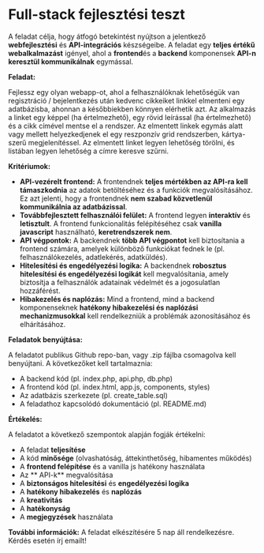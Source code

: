 # Full-stack fejlesztési teszt

A feladat célja, hogy átfogó betekintést nyújtson a jelentkező **webfejlesztési**  és  **API-integrációs**  készségeibe. A feladat egy  **teljes értékű webalkalmazást**  igényel, ahol a  **frontend**és a  **backend**  komponensek  **API-n keresztül kommunikálnak**  egymással.

**Feladat:**

Fejlessz egy olyan webapp-ot, ahol a felhasználóknak lehetőségük van regisztráció / bejelentkezés után kedvenc cikkeiket linkkel elmenteni egy adatbázisba, ahonnan a későbbiekben könnyen elérhetik azt. Az alkalmazás a linket egy képpel (ha értelmezhető), egy rövid leírással (ha értelmezhető) és a cikk címével mentse el a rendszer. Az elmentett linkek egymás alatt vagy mellett helyezkedjenek el egy reszponzív grid rendszerben, kártya-szerű megjelenítéssel. Az elmentett linket legyen lehetőség törölni, és listában legyen lehetőség a címre keresve szűrni.

**Kritériumok:**

-   **API-vezérelt frontend:**  A frontendnek  **teljes mértékben az API-ra kell támaszkodnia**  az adatok betöltéséhez és a funkciók megvalósításához. Ez azt jelenti, hogy a frontendnek  **nem szabad közvetlenül kommunikálnia az adatbázissal**.
-   **Továbbfejlesztett felhasználói felület:**  A frontend legyen **interaktív**  és  **letisztult**. A frontend funkcionalitás felépítéséhez csak **vanilla javascript** használható, **keretrendszerek nem**.
-   **API végpontok:**  A backendnek  **több API végpontot**  kell biztosítania a frontend számára, amelyek különböző funkciókat fednek le (pl. felhasználókezelés, adatlekérés, adatküldés).
-   **Hitelesítési és engedélyezési logika:**  A backendnek  **robosztus hitelesítési és engedélyezési logikát**  kell megvalósítania, amely biztosítja a felhasználók adatainak védelmét és a jogosulatlan hozzáférést.
-   **Hibakezelés és naplózás:**  Mind a frontend, mind a backend komponenseknek  **hatékony hibakezelési és naplózási mechanizmusokkal**  kell rendelkezniük a problémák azonosításához és elhárításához.

**Feladatok benyújtása:**

A feladatot publikus Github repo-ban, vagy .zip fájlba csomagolva kell benyújtani. A következőket kell tartalmaznia:

-   A backend kód (pl. index.php, api.php, db.php)
-   A frontend kód (pl. index.html, app.js, components, styles)
-   Az adatbázis szerkezete (pl. create_table.sql)
-   A feladathoz kapcsolódó dokumentáció (pl. README.md)

**Értékelés:**

A feladatot a következő szempontok alapján fogják értékelni:

-   A feladat  **teljesítése**
-   A kód  **minősége**  (olvashatóság, áttekinthetőség, hibamentes működés)
-   A  **frontend felépítése** és a vanilla js hatékony használata
-   Az  ** API-k**  megvalósítása
-   A  **biztonságos hitelesítési**  és  **engedélyezési logika**
-   A  **hatékony hibakezelés**  és  **naplózás**
-   A  **kreativitás**
-   A  **hatékonyság**
-   A  **megjegyzések**  használata

**További információk:**
A feladat elkészítésére 5 nap áll rendelkezésre. Kérdés esetén írj emailt!
